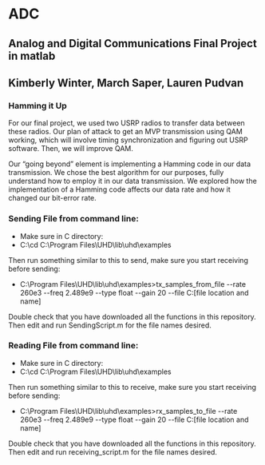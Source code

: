# ADC

## Analog and Digital Communications Final Project in matlab
## Kimberly Winter, March Saper, Lauren Pudvan
### Hamming it Up

For our final project, we used two USRP radios to transfer data between these radios. Our plan of attack to get an MVP transmission using QAM working, which will involve timing synchronization and figuring out USRP software. Then, we will improve QAM.


Our “going beyond” element is implementing a Hamming code in our data transmission. We chose the best algorithm for our purposes, fully understand how to employ it in our data transmission. We explored how the implementation of a Hamming code affects our data rate and how it changed our bit-error rate. 


### Sending File from command line:
- Make sure in C directory: 
- C:\cd C:\Program Files\UHD\lib\uhd\examples

Then run something similar to this to send, make sure you start receiving before sending:
- C:\Program Files\UHD\lib\uhd\examples>tx_samples_from_file --rate 260e3 --freq 2.489e9 --type float --gain 20 --file C:\[file location and name]

Double check that you have downloaded all the functions in this repository. Then edit and run SendingScript.m for the file names desired.


### Reading File from command line:
- Make sure in C directory: 
- C:\cd C:\Program Files\UHD\lib\uhd\examples

Then run something similar to this to receive, make sure you start receiving before sending:
- C:\Program Files\UHD\lib\uhd\examples>rx_samples_to_file --rate 260e3 --freq 2.489e9 --type float --gain 20 --file C:\[file location and name]

Double check that you have downloaded all the functions in this repository. Then edit and run receiving_script.m for the file names desired.



